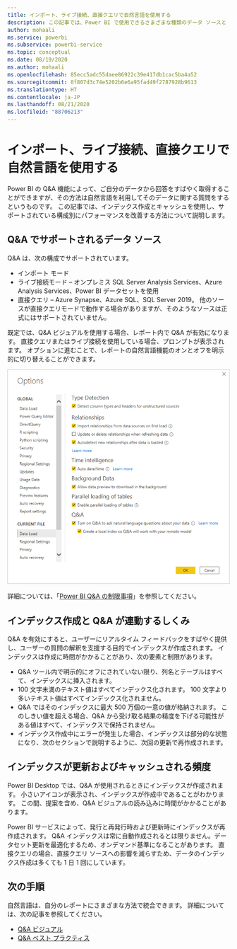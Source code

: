 ```yaml
---
title: インポート、ライブ接続、直接クエリで自然言語を使用する
description: この記事では、Power BI で使用できるさまざまな種類のデータ ソースと Q&A 機能が連動するしくみについて説明します。 また、インデックス作成とキャッシュの概念についても説明します。
author: mohaali
ms.service: powerbi
ms.subservice: powerbi-service
ms.topic: conceptual
ms.date: 08/19/2020
ms.author: mohaali
ms.openlocfilehash: 85ecc5adc55daee86922c39e417db1cac5ba4a52
ms.sourcegitcommit: 0f807d3c74e5202b6e6a95fad49f2787928b9613
ms.translationtype: HT
ms.contentlocale: ja-JP
ms.lasthandoff: 08/21/2020
ms.locfileid: "88706213"
---
```

# <a name="use-natural-language-with-import-live-connect-and-direct-query"></a>インポート、ライブ接続、直接クエリで自然言語を使用する

Power BI の Q&A 機能によって、ご自分のデータから回答をすばやく取得することができますが、その方法は自然言語を利用してそのデータに関する質問をするというものです。 この記事では、インデックス作成とキャッシュを使用し、サポートされている構成別にパフォーマンスを改善する方法について説明します。

## <a name="what-data-sources-are-supported-in-qa"></a>Q&A でサポートされるデータ ソース

Q&A は、次の構成でサポートされています。

- インポート モード
- ライブ接続モード – オンプレミス SQL Server Analysis Services、Azure Analysis Services、Power BI データセットを使用
- 直接クエリ – Azure Synapse、Azure SQL、SQL Server 2019。 他のソースが直接クエリモードで動作する場合がありますが、そのようなソースは正式にはサポートされていません。

既定では、Q&A ビジュアルを使用する場合、レポート内で Q&A が有効になります。 直接クエリまたはライブ接続を使用している場合、プロンプトが表示されます。 オプションに進むことで、レポートの自然言語機能のオンとオフを明示的に切り替えることができます。

![Q&A デスクトップ オプション](media/qna-desktop-options.png)

詳細については、「[Power BI Q&A の制限事項](q-and-a-limitations.md)」を参照してください。

## <a name="how-does-indexing-work-with-qa"></a>インデックス作成と Q&A が連動するしくみ

Q&A を有効にすると、ユーザーにリアルタイム フィードバックをすばやく提供し、ユーザーの質問の解釈を支援する目的でインデックスが作成されます。 インデックスは作成に時間がかかることがあり、次の要素と制限があります。

- Q&A ツール内で明示的にオフにされていない限り、列名とテーブルはすべて、インデックスに挿入されます。
- 100 文字未満のテキスト値はすべてインデックス化されます。 100 文字より多いテキスト値はすべてインデックス化されません。 
- Q&A ではそのインデックスに最大 500 万個の一意の値が格納されます。 このしきい値を超える場合、Q&A から受け取る結果の精度を下げる可能性がある値はすべて、インデックスで保持されません。
- インデックス作成中にエラーが発生した場合、インデックスは部分的な状態になり、次のセクションで説明するように、次回の更新で再作成されます。

## <a name="how-often-is-the-index-refreshed-and-cached"></a>インデックスが更新およびキャッシュされる頻度

Power BI Desktop では、Q&A が使用されるときにインデックスが作成されます。 小さいアイコンが表示され、インデックスが作成中であることがわかります。 この間、提案を含め、Q&A ビジュアルの読み込みに時間がかかることがあります。

Power BI サービスによって、発行と再発行時および更新時にインデックスが再作成されます。 Q&A インデックスは常に自動作成されるとは限りません。データセット更新を最適化するため、オンデマンド基準になることがあります。 直接クエリの場合、直接クエリ ソースへの影響を減らすため、データのインデックス作成は多くても 1 日 1 回にしています。

## <a name="next-steps"></a>次の手順

自然言語は、自分のレポートにさまざまな方法で統合できます。 詳細については、次の記事を参照してください。

* [Q&A ビジュアル](../visuals/power-bi-visualization-q-and-a.md)
* [Q&A ベスト プラクティス](q-and-a-best-practices.md)
